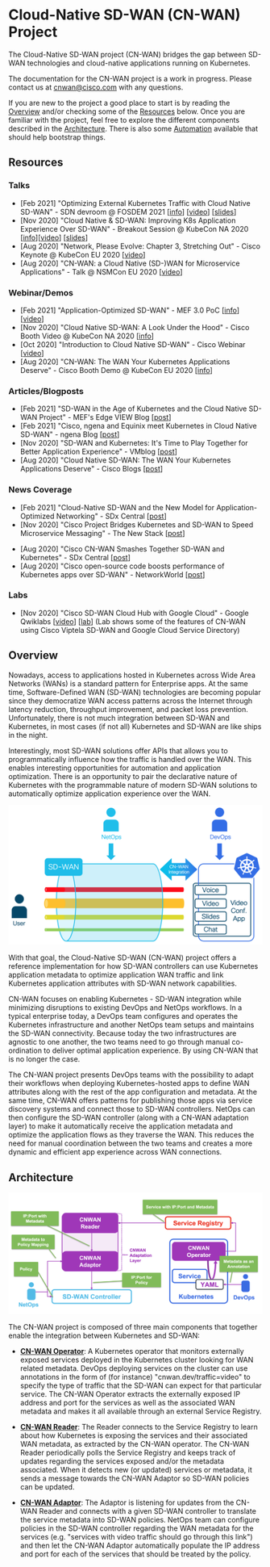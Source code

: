 # Cloud-Native SD-WAN (CN-WAN) Project

The Cloud-Native SD-WAN project (CN-WAN) bridges the gap between SD-WAN technologies and cloud-native applications running on Kubernetes.

The documentation for the CN-WAN project is a work in progress. Please contact us at [cnwan@cisco.com](mailto:cnwan@cisco.com) with any questions.

If you are new to the project a good place to start is by reading the [Overview](#overview) and/or checking some of the [Resources](#resources) below. Once you are familiar with the project, feel free to explore the different components described in the [Architecture](#architecture). There is also some [Automation](https://github.com/CloudNativeSDWAN/cnwan-automation) available that should help bootstrap things.

## Resources

### Talks

* [Feb 2021] "Optimizing External Kubernetes Traffic with Cloud Native SD-WAN" - SDN devroom @ FOSDEM 2021 [[info](https://fosdem.org/2021/schedule/event/sdn_k8s_cloud_native/)] [[video](https://video.fosdem.org/2021/D.sdn/sdn_k8s_cloud_native.mp4)] [[slides](https://fosdem.org/2021/schedule/event/sdn_k8s_cloud_native/attachments/slides/4508/export/events/attachments/sdn_k8s_cloud_native/slides/4508/CNWAN_FOSDEM21.pdf)]
* [Nov 2020] "Cloud Native & SD-WAN: Improving K8s Application Experience Over SD-WAN" - Breakout Session @ KubeCon NA 2020 [[info](https://sched.co/ekCK)][[video](https://www.youtube.com/watch?v=-sWVNFk6tCo)] [[slides](https://static.sched.com/hosted_files/kccncna20/64/KubeConNA2020_CNWAN.pdf)]
* [Aug 2020] "Network, Please Evolve: Chapter 3, Stretching Out" - Cisco Keynote @ KubeCon EU 2020 [[video](https://www.cisco.com/c/en/us/training-events/events/kubecon-europe.html?socialshare=lightbox_video1_keynote)]
* [Aug 2020] "CN-WAN: a Cloud Native (SD-)WAN for Microservice Applications" - Talk @ NSMCon EU 2020 [[video](https://www.youtube.com/watch?v=C28_WTyT-KI)]

### Webinar/Demos

* [Feb 2021] "Application-Optimized SD-WAN" - MEF 3.0 PoC [[info](https://www.mef.net/poc/application-optimized-sd-wan/)] [[video](https://share.hsforms.com/1CBvTwNSZQbqvIZ-e62s6fw4a6lh)]
* [Nov 2020] "Cloud Native SD-WAN: A Look Under the Hood" - Cisco Booth Video @ KubeCon NA 2020 [[info](https://www.cisco.com/c/en/us/training-events/events/kubecon-north-america.html?dtid=osscdc000283#~demos)]
* [Oct 2020] "Introduction to Cloud Native SD-WAN" - Cisco Webinar [[video](https://events-cisco.webex.com/recordingservice/sites/events-cisco/recording/d4e187872ee849099283aa49981c9787/playback)]
* [Aug 2020] "CN-WAN: The WAN Your Kubernetes Applications Deserve" - Cisco Booth Demo @ KubeCon EU 2020 [[info](https://www.cisco.com/c/en/us/training-events/events/kubecon-europe.html#~demos-and-presentations)]

### Articles/Blogposts

* [Feb 2021] "SD-WAN in the Age of Kubernetes and the Cloud Native SD-WAN Project" - MEF's Edge VIEW Blog [[post](https://www.mef.net/sd-wan-in-the-age-of-kubernetes-and-the-cloud-native-sd-wan-project-highlights-from-mef-3-0-poc-showcase-2021/)]
* [Feb 2021] "Cisco, ngena and Equinix meet Kubernetes in Cloud Native SD-WAN" - ngena Blog [[post](https://www.ngena.net/blog/cisco-ngena-equinix/)]
* [Nov 2020] "SD-WAN and Kubernetes: It's Time to Play Together for Better Application Experience" - VMblog [[post](https://vmblog.com/archive/2020/11/04/sd-wan-and-kubernetes-it-s-time-to-play-together-for-better-application-experience.aspx)]
* [Aug 2020] "Cloud Native SD-WAN: The WAN Your Kubernetes Applications Deserve" - Cisco Blogs [[post](https://blogs.cisco.com/networking/introducing-the-cloud-native-sd-wan-project)]

### News Coverage

* [Feb 2021] "Cloud-Native SD-WAN and the New Model for Application-Optimized Networking" - SDx Central [[post](https://www.sdxcentral.com/articles/sponsored/syndicated/cloud-native-sd-wan/2021/02/)]
* [Nov 2020] "Cisco Project Bridges Kubernetes and SD-WAN to Speed Microservice Messaging" - The New Stack [[post](https://thenewstack.io/cisco-project-bridges-kubernetes-and-sd-wan-to-speed-microservice-messaging/)]
<!-- markdown-link-check-disable-next-line -->
* [Aug 2020] "Cisco CN-WAN Smashes Together SD-WAN and Kubernetes" - SDx Central [[post](https://www.sdxcentral.com/articles/news/cisco-cn-wan-smashes-together-sd-wan-and-kubernetes/2020/08/)]
* [Aug 2020] "Cisco open-source code boosts performance of Kubernetes apps over SD-WAN" - NetworkWorld [[post](https://www.networkworld.com/article/3572310/cisco-open-source-code-boosts-performance-of-kubernetes-apps-over-sd-wan.html)]

### Labs

* [Nov 2020] "Cisco SD-WAN Cloud Hub with Google Cloud" - Google Qwiklabs [[video](https://events-cisco.webex.com/recordingservice/sites/events-cisco/recording/95e3e1d2130c499daef261a5c6296716/playback)] [[lab](https://google.qwiklabs.com/catalog_lab/3204?qlcampaign=1m-developercom-71)] 
(Lab shows some of the features of CN-WAN using Cisco Viptela SD-WAN and Google Cloud Service Directory)

## Overview

Nowadays, access to applications hosted in Kubernetes across Wide Area Networks (WANs) is a standard pattern for Enterprise apps. At the same time, Software-Defined WAN (SD-WAN) technologies are becoming popular since they democratize WAN access patterns across the Internet through latency reduction, throughput improvement, and packet loss prevention. Unfortunately, there is not much integration between SD-WAN and Kubernetes, in most cases (if not all) Kubernetes and SD-WAN are like ships in the night.

Interestingly, most SD-WAN solutions offer APIs that allows you to programmatically influence how the traffic is handled over the WAN. This enables interesting opportunities for automation and application optimization. There is an opportunity to pair the declarative nature of Kubernetes with the programmable nature of modern SD-WAN solutions to automatically optimize application experience over the WAN.

![CN-WAN Integration](img/cnwan-overview.png)

With that goal, the Cloud-Native SD-WAN (CN-WAN) project offers a reference implementation for how SD-WAN controllers can use Kubernetes application metadata to optimize application WAN traffic and link Kubernetes application attributes with SD-WAN network capabilities.

CN-WAN focuses on enabling Kubernetes - SD-WAN integration while minimizing disruptions to existing DevOps and NetOps workflows. In a typical enterprise today, a DevOps team configures and operates the Kubernetes infrastructure and another NetOps team setups and maintains the SD-WAN connectivity. Because today the two infrastructures are agnostic to one another, the two teams need to go through manual co-ordination to deliver optimal application experience. By using CN-WAN that is no longer the case.

The CN-WAN project presents DevOps teams with the possibility to adapt their workflows when deploying Kubernetes-hosted apps to define WAN attributes along with the rest of the app configuration and metadata. At the same time, CN-WAN offers patterns for publishing those apps via service discovery systems and connect those to SD-WAN controllers. NetOps can then configure the SD-WAN controller (along with a CN-WAN adaptation layer) to make it automatically receive the application metadata and optimize the application flows as they traverse the WAN. This reduces the need for manual coordination between the two teams and creates a more dynamic and efficient app experience across WAN connections.

## Architecture

![CN-WAN Architecture](img/cnwan-arch.png)

The CN-WAN project is composed of three main components that together enable the integration between Kubernetes and SD-WAN:

- **[CN-WAN Operator](https://github.com/CloudNativeSDWAN/cnwan-operator)**: A Kubernetes operator that monitors externally exposed services deployed in the Kubernetes cluster looking for WAN related metadata. DevOps deploying services on the cluster can use annotations in the form of (for instance) "cnwan.dev/traffic=video" to specify the type of traffic that the SD-WAN can expect for that particular service. The CN-WAN Operator extracts the externally exposed IP address and port for the services as well as the associated WAN metadata and makes it all available through an external Service Registry.

- **[CN-WAN Reader](https://github.com/CloudNativeSDWAN/cnwan-reader)**: The Reader connects to the Service Registry to learn about how Kubernetes is exposing the services and their associated WAN metadata, as extracted by the CN-WAN operator. The CN-WAN Reader periodically polls the Service Registry and keeps track of updates regarding the services exposed and/or the metadata associated. When it detects new (or updated) services or metadata, it sends a message towards the CN-WAN Adaptor so SD-WAN policies can be updated.

- **[CN-WAN Adaptor](https://github.com/CloudNativeSDWAN/cnwan-adaptor)**: The Adaptor is listening for updates from the CN-WAN Reader and connects with a given SD-WAN controller to translate the service metadata into SD-WAN policies. NetOps team can configure policies in the SD-WAN controller regarding the WAN metadata for the services (e.g. "services with video traffic should go through this link") and then let the CN-WAN Adaptor automatically populate the IP address and port for each of the services that should be treated by the policy.
